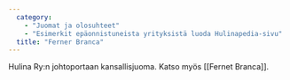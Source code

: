 ```yaml
---
  category: 
    - "Juomat ja olosuhteet"
    - "Esimerkit epäonnistuneista yrityksistä luoda Hulinapedia-sivu"
  title: "Ferner Branca"
---
```

Hulina Ry:n johtoportaan kansallisjuoma. Katso myös [[Fernet Branca]].